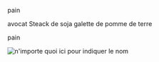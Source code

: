 pain 

avocat 
Steack de soja 
galette de pomme de terre

pain

![n'importe quoi ici pour indiquer le nom](https://www.hervecuisine.com/wp-content/uploads/2020/04/burger-vegan-1280x720.jpg)